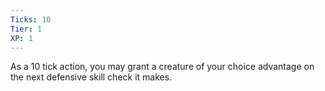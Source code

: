 ```yaml
---
Ticks: 10
Tier: 1
XP: 1
---
```


As a 10 tick action, you may grant a creature of your choice advantage on the next defensive skill check it makes.